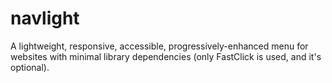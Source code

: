 # navlight
A lightweight, responsive, accessible, progressively-enhanced menu for websites with minimal library dependencies (only FastClick is used, and it's optional).
